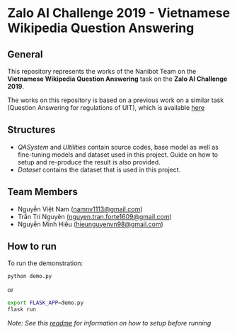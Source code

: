 # Zalo AI Challenge 2019 - Vietnamese Wikipedia Question Answering

## General
This repository represents the works of the Nanibot Team on the **Vietnamese Wikipedia Question Answering** task on the **Zalo AI Challenge 2019**.

The works on this repository is based on a previous work on a similar task (Question Answering for regulations of UIT), which is available [here](https://github.com/phateopera/UITHelper_QAS) 

## Structures
* *QASystem* and *Ultilities* contain source codes, base model as well as fine-tuning models and dataset used in this project. Guide on how to setup and re-produce the result is also provided.
* *Dataset* contains the dataset that is used in this project.

## Team Members
* Nguyễn Việt Nam (namnv1113@gmail.com)
* Trần Trí Nguyên (nguyen.tran.forte1609@gmail.com)
* Nguyễn Minh Hiếu (hieunguyenvn98@gmail.com)

## How to run
To run the demonstration:
```sh
python demo.py 
```
or 
```sh
export FLASK_APP=demo.py
flask run
```

*Note: See this [readme](/QASystem/Readme.md) for information on how to setup before running*